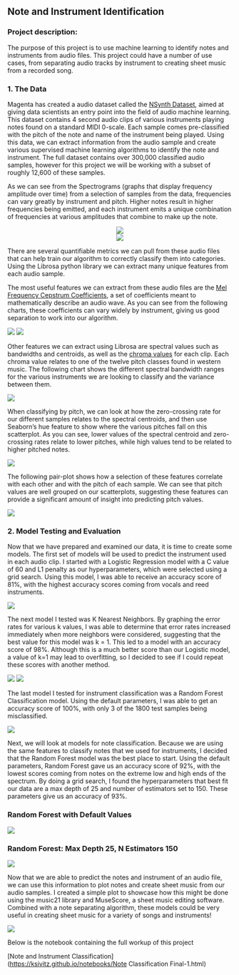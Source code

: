 ## Note and Instrument Identification

### Project description:

The purpose of this project is to use machine learning to identify notes and instruments from audio files. This project could have a number of use cases, from separating audio tracks by instrument to creating sheet music from a recorded song. 

### 1. The Data

Magenta has created a audio dataset called the [NSynth Dataset](https://magenta.tensorflow.org/datasets/nsynth#note-qualities), aimed at giving data scientists an entry point into the field of audio machine learning. This dataset contains 4 second audio clips of various instruments playing notes found on a standard MIDI 0-scale. Each sample comes pre-classified with the pitch of the note and name of the instrument being played. Using this data, we can extract information from the audio sample and create various supervised machine learning algorithms to identify the note and instrument. The full dataset contains over 300,000 classified audio samples, however for this project we will be working with a subset of roughly 12,600 of these samples. 

As we can see from the Spectrograms (graphs that display frequency amplitude over time) from a selection of samples from the data, frequencies can vary greatly by instrument and pitch. Higher notes result in higher frequencies being emitted, and each instrument emits a unique combination of frequencies at various amplitudes that combine to make up the note.

<center><img src="https://github.com/ksivitz/ksivitz.github.io/blob/ebc75764e30570dd709c10f43f48623710aaac96/images/guitar_bass_spec.png?raw=true"/></center>

<center><img src="https://github.com/ksivitz/ksivitz.github.io/blob/ebc75764e30570dd709c10f43f48623710aaac96/images/mallet_keyboard_spec.png?raw=true"/></center>

There are several quantifiable metrics we can pull from these audio files that can help train our algorithm to correctly classify them into categories. Using the Librosa python library we can extract many unique features from each audio sample. 

The most useful features we can extract from these audio files are the [Mel Frequency Cepstrum Coefficients](https://en.wikipedia.org/wiki/Mel-frequency_cepstrum), a set of coefficients meant to mathematically describe an audio wave. As you can see from the following charts, these coefficients can vary widely by instrument, giving us good separation to work into our algorithm. 

<img src="https://github.com/ksivitz/ksivitz.github.io/blob/ac5fb72b9e3a5f8231bbf853efc46c81575ea28c/images/mfcc3_inst.png?raw=true"/>

<img src="https://github.com/ksivitz/ksivitz.github.io/blob/ac5fb72b9e3a5f8231bbf853efc46c81575ea28c/images/mfcc8_inst.png?raw=true"/>

Other features we can extract using Librosa are spectral values such as bandwidths and centroids, as well as the [chroma values](https://en.wikipedia.org/wiki/Chroma_feature) for each clip. Each chroma value relates to one of the twelve pitch classes found in western music. The following chart shows the different spectral bandwidth ranges for the various instruments we are looking to classify and the variance between them. 

<img src="https://github.com/ksivitz/ksivitz.github.io/blob/ac5fb72b9e3a5f8231bbf853efc46c81575ea28c/images/spec_band.png?raw=true"/>

When classifying by pitch, we can look at how the zero-crossing rate for our different samples relates to the spectral centroids, and then use Seaborn’s hue feature to show where the various pitches fall on this scatterplot. As you can see, lower values of the spectral centroid and zero-crossing rates relate to lower pitches, while high values tend to be related to higher pitched notes. 

<img src="https://github.com/ksivitz/ksivitz.github.io/blob/a1a8e6640404247abc4f0b07abb822b30f4fea7d/images/cent_zero_cross_scatter.png?raw=true"/>

The following pair-plot shows how a selection of these features correlate with each other and with the pitch of each sample. We can see that pitch values are well grouped on our scatterplots, suggesting these features can provide a significant amount of insight into predicting pitch values.

<img src="https://github.com/ksivitz/ksivitz.github.io/blob/ac5fb72b9e3a5f8231bbf853efc46c81575ea28c/images/pairplot.png?raw=true"/>

### 2. Model Testing and Evaluation

Now that we have prepared and examined our data, it is time to create some models. The first set of models will be used to predict the instrument used in each audio clip. I started with a Logistic Regression model with a C value of 60 and L1 penalty as our hyperparameters, which were selected using a grid search. Using this model, I was able to receive an accuracy score of 81%, with the highest accuracy scores coming from vocals and reed instruments. 

<img src="https://github.com/ksivitz/ksivitz.github.io/blob/ebc75764e30570dd709c10f43f48623710aaac96/images/log_class_music.JPG?raw=true"/>

The next model I tested was K Nearest Neighbors. By graphing the error rates for various k values, I was able to determine that error rates increased immediately when more neighbors were considered, suggesting that the best value for this model was k = 1. This led to a model with an accuracy score of 98%. Although this is a much better score than our Logistic model, a value of k=1 may lead to overfitting, so I decided to see if I could repeat these scores with another method.

<img src = "https://github.com/ksivitz/ksivitz.github.io/blob/ebc75764e30570dd709c10f43f48623710aaac96/images/k_val_inst.jpg?raw=true"/>
<img src="https://github.com/ksivitz/ksivitz.github.io/blob/ebc75764e30570dd709c10f43f48623710aaac96/images/class_k_inst.JPG?raw=true"/>

The last model I tested for instrument classification was a Random Forest Classification model. Using the default parameters, I was able to get an accuracy score of 100%, with only 3 of the 1800 test samples being misclassified. 

<img src="https://github.com/ksivitz/ksivitz.github.io/blob/ebc75764e30570dd709c10f43f48623710aaac96/images/class_rand_inst.JPG?raw=true"/>

Next, we will look at models for note classification. Because we are using the same features to classify notes that we used for instruments, I decided that the Random Forest model was the best place to start. Using the default parameters, Random Forest gave us an accuracy score of 92%, with the lowest scores coming from notes on the extreme low and high ends of the spectrum. By doing a grid search, I found the hyperparameters that best fit our data are a max depth of 25 and number of estimators set to 150. These parameters give us an accuracy of 93%. 

### Random Forest with Default Values
<img src="https://github.com/ksivitz/ksivitz.github.io/blob/ebc75764e30570dd709c10f43f48623710aaac96/images/rand_note_default.JPG?raw=true"/>

### Random Forest: Max Depth 25, N Estimators 150
<img src="https://github.com/ksivitz/ksivitz.github.io/blob/ebc75764e30570dd709c10f43f48623710aaac96/images/rand_note_param.JPG?raw=true"/>

Now that we are able to predict the notes and instrument of an audio file, we can use this information to plot notes and create sheet music from our audio samples. I created a simple plot to showcase how this might be done using the music21 library and MuseScore, a sheet music editing software. Combined with a note separating algorithm, these models could be very useful in creating sheet music for a variety of songs and instruments!

<img src="https://github.com/ksivitz/ksivitz.github.io/blob/a1a8e6640404247abc4f0b07abb822b30f4fea7d/images/staff-2.PNG?raw=true"/>

Below is the notebook containing the full workup of this project

[Note and Instrument Classification](https://ksivitz.github.io/notebooks/Note Classification Final-1.html)
